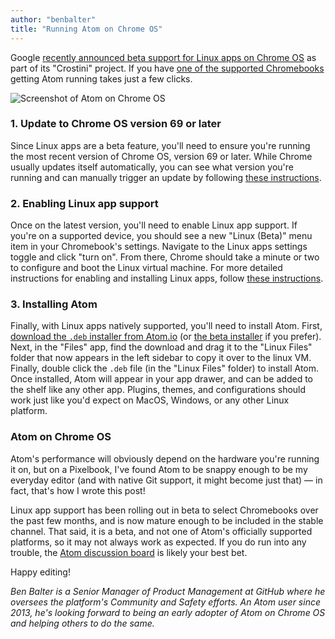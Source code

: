 ```yaml
---
author: "benbalter"
title: "Running Atom on Chrome OS"
---
```


Google [recently announced beta support for Linux apps on Chrome OS](https://chromeunboxed.com/news/chrome-os-beta-channel-linux-apps-update) as part of its "Crostini" project. If you have [one of the supported Chromebooks](https://www.xda-developers.com/chromebooks-linux-app-support/) getting Atom running takes just a few clicks.

![Screenshot of Atom on Chrome OS](/assets/images/user-images.githubusercontent.com/282759/45442889-3de91a00-b691-11e8-8446-b5340d2f9bd5.png)

<!--more-->

### 1. Update to Chrome OS version 69 or later

Since Linux apps are a beta feature, you'll need to ensure you're running the most recent  version of Chrome OS, version 69 or later. While Chrome usually updates itself automatically, you can see what version you're running and can manually trigger an update by following [these instructions](https://support.google.com/chromebook/answer/177889?hl=en).

### 2. Enabling Linux app support

Once on the latest version, you'll need to enable Linux app support. If you're on a supported device, you should see a new "Linux (Beta)" menu item in your Chromebook's settings. Navigate to the Linux apps settings toggle and click "turn on". From there, Chrome should take a minute or two to configure and boot the Linux virtual machine. For more detailed instructions for enabling and installing Linux apps, follow [these instructions](https://www.androidpolice.com/2018/08/19/install-linux-applications-chrome-os/).

### 3. Installing Atom

Finally, with Linux apps natively supported, you'll need to install Atom. First, [download the `.deb` installer from Atom.io](https://github.com/atom/atom/releases) (or [the beta installer](https://github.com/atom/atom/releases) if you prefer). Next, in the "Files" app, find the download and drag it to the "Linux Files" folder that now appears in the left sidebar to copy it over to the linux VM. Finally, double click the `.deb` file (in the "Linux Files" folder) to install Atom. Once installed, Atom will appear in your app drawer, and can be added to the shelf like any other app. Plugins, themes, and configurations should work just like you'd expect on MacOS, Windows, or any other Linux platform.

### Atom on Chrome OS

Atom's performance will obviously depend on the hardware you're running it on, but on a Pixelbook, I've found Atom to be snappy enough to be my everyday editor (and with native Git support, it might become just that) — in fact, that's how I wrote this post!

Linux app support has been rolling out in beta to select Chromebooks over the past few months, and is now mature enough to be included in the stable channel. That said, it is a beta, and not one of Atom's officially supported platforms, so it may not always work as expected. If you do run into any trouble, the [Atom discussion board](https://github.com/atom/atom/discussions) is likely your best bet.

Happy editing!

_Ben Balter is a Senior Manager of Product Management at GitHub where he oversees the platform's Community and Safety efforts. An Atom user since 2013, he's looking forward to being an early adopter of Atom on Chrome OS and helping others to do the same._
